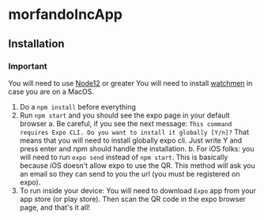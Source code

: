 # morfandoIncApp

## Installation

### Important
You will need to use [Node12](https://nodejs.org/es/download/) or greater
You will need to install [watchmen](https://facebook.github.io/watchman/docs/install.html) in case you are on a MacOS.

1. Do a `npm install` before everything
2. Run `npm start` and you should see the expo page in your default browser
    a. Be careful, if you see the next message:
    ```This command requires Expo CLI. Do you want to install it globally [Y/n]?```
    That means that you will need to install globally expo cli. Just write Y and press enter and npm should handle the installation.
    b. For iOS folks: you will need to run `expo send` instead of `npm start`. This is basically because iOS doesn't allow expo to use the QR. This method will ask you an email so they can send to you the url (you must be registered on expo).
3. To run inside your device: 
    You will need to download `Expo` app from your app store (or play store).
    Then scan the QR code in the expo browser page, and that's it all!
